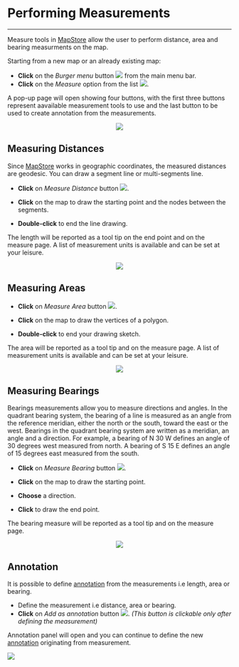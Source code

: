 # Performing Measurements
*************************

Measure tools in [MapStore](https://mapstore2.geo-solutions.it/mapstore/#/) allow the user to perform distance, area and bearing measurments on the map.

Starting from a new map or an already existing map:

* **Click** on the *Burger menu* button <img src="../img/burger.jpg" style="max-width:25px;" /> from the main menu bar.
* **Click** on the *Measure* option from the list <img src="../img/measure-icon.jpg" style="max-width:80px;" />.

A pop-up page will open showing four buttons, with the first three buttons represent aavailable measurement tools to use and the last
button to be used to create annotation from the measurements.

<p align = "center" ><img src="../img/measure.png" style="max-width:500px;" /></p>

Measuring Distances
-------------------

Since [MapStore](https://mapstore2.geo-solutions.it/mapstore/#/) works in geographic coordinates, the measured distances are geodesic. You can draw a segment line or multi-segments line.

* **Click** on *Measure Distance* button <img src="../img/measure-distance.png" style="max-width:30px;" />.

* **Click** on the map to draw the starting point and the nodes between the segments.

* **Double-click** to end the line drawing.

The length will be reported as a tool tip on the end point and on the measure page. A list of measurement units is available and can be set at your leisure.

<p align = "center" ><img src="../img/measure-distance-1.png" style="max-width:620px;" /></p>

Measuring Areas
---------------

* **Click** on *Measure Area* button <img src="../img/measure-area.png" style="max-width:30px;" />.

* **Click** on the map to draw the vertices of a polygon.

* **Double-click** to end your drawing sketch.

The area will be reported as a tool tip and on the measure page. A list of measurement units is available and can be set at your leisure.

<p align = "center" ><img src="../img/measure-area-1.png" style="max-width:620px;" /></p>

Measuring Bearings
------------------

Bearings measurements allow you to measure directions and angles.
In the quadrant bearing system, the bearing of a line is measured as an angle from the reference meridian, either the north or the south, toward the east or the west. Bearings in the quadrant bearing system are written as a meridian, an angle and a direction. For example, a bearing of N 30 W defines an angle of 30 degrees west measured from north. A bearing of S 15 E defines an angle of 15 degrees east measured from the south.

* **Click** on *Measure Bearing* button <img src="../img/measure-bearing.png" style="max-width:30px;" />.

* **Click** on the map to draw the starting point.

* **Choose** a direction.

* **Click** to draw the end point.

The bearing measure will be reported as a tool tip and on the measure page.

<p align = "center" ><img src="../img/measure-bearing-1.png" style="max-width:600px;" /></p>

Annotation
------------------
It is possible to define <a href='/user-guide/annotations'>annotation</a> from the measurements i.e length, area or bearing. 

* Define the measurement i.e distance, area or bearing.
* **Click** on  *Add as annotation* button <img src="../img/add-as-annotation.png" style="max-width:30px;" />. 
*(This button is clickable only after defining the measurement)*

Annotation panel will open and you can continue to define the new <a href='/user-guide/annotations'>annotation</a> originating from measurement.

<img src="../img/annotation-prefill.png" style="max-width:600px;" />